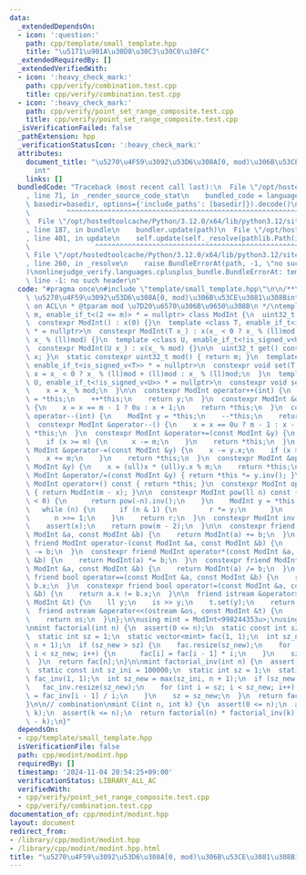 ```yaml
---
data:
  _extendedDependsOn:
  - icon: ':question:'
    path: cpp/template/small_template.hpp
    title: "\u5171\u901A\u30D8\u30C3\u30C0\u30FC"
  _extendedRequiredBy: []
  _extendedVerifiedWith:
  - icon: ':heavy_check_mark:'
    path: cpp/verify/combination.test.cpp
    title: cpp/verify/combination.test.cpp
  - icon: ':heavy_check_mark:'
    path: cpp/verify/point_set_range_composite.test.cpp
    title: cpp/verify/point_set_range_composite.test.cpp
  _isVerificationFailed: false
  _pathExtension: hpp
  _verificationStatusIcon: ':heavy_check_mark:'
  attributes:
    document_title: "\u5270\u4F59\u3092\u53D6\u308A[0, mod)\u306B\u53CE\u3081\u308B\
      int"
    links: []
  bundledCode: "Traceback (most recent call last):\n  File \"/opt/hostedtoolcache/Python/3.12.0/x64/lib/python3.12/site-packages/onlinejudge_verify/documentation/build.py\"\
    , line 71, in _render_source_code_stat\n    bundled_code = language.bundle(stat.path,\
    \ basedir=basedir, options={'include_paths': [basedir]}).decode()\n          \
    \         ^^^^^^^^^^^^^^^^^^^^^^^^^^^^^^^^^^^^^^^^^^^^^^^^^^^^^^^^^^^^^^^^^^^^^^^^^^^^^^^^^\n\
    \  File \"/opt/hostedtoolcache/Python/3.12.0/x64/lib/python3.12/site-packages/onlinejudge_verify/languages/cplusplus.py\"\
    , line 187, in bundle\n    bundler.update(path)\n  File \"/opt/hostedtoolcache/Python/3.12.0/x64/lib/python3.12/site-packages/onlinejudge_verify/languages/cplusplus_bundle.py\"\
    , line 401, in update\n    self.update(self._resolve(pathlib.Path(included), included_from=path))\n\
    \                ^^^^^^^^^^^^^^^^^^^^^^^^^^^^^^^^^^^^^^^^^^^^^^^^^^^^^^^^^\n \
    \ File \"/opt/hostedtoolcache/Python/3.12.0/x64/lib/python3.12/site-packages/onlinejudge_verify/languages/cplusplus_bundle.py\"\
    , line 260, in _resolve\n    raise BundleErrorAt(path, -1, \"no such header\"\
    )\nonlinejudge_verify.languages.cplusplus_bundle.BundleErrorAt: template/small_template.hpp:\
    \ line -1: no such header\n"
  code: "#pragma once\n#include \"template/small_template.hpp\"\n\n/**\n * @brief\
    \ \u5270\u4F59\u3092\u53D6\u308A[0, mod)\u306B\u53CE\u3081\u308Bint\n * based\
    \ on ACL\n * @tparam mod \u7D20\u6570\u306B\u9650\u308B\n */\ntemplate <uint32_t\
    \ m, enable_if_t<(2 <= m)> * = nullptr> class ModInt {\n  uint32_t x;\n\npublic:\n\
    \  constexpr ModInt() : x(0) {}\n  template <class T, enable_if_t<is_signed_v<T>>\
    \ * = nullptr>\n  constexpr ModInt(T x_) : x(x_ < 0 ? x_ % (ll)mod + (ll)mod :\
    \ x_ % (ll)mod) {}\n  template <class U, enable_if_t<!is_signed_v<U>> * = nullptr>\n\
    \  constexpr ModInt(U x_) : x(x_ % mod) {}\n\n  uint32_t get() const { return\
    \ x; }\n  static constexpr uint32_t mod() { return m; }\n  template <class T,\
    \ enable_if_t<is_signed_v<T>> * = nullptr>\n  constexpr void set(T x_) {\n   \
    \ x = x_ < 0 ? x_ % (ll)mod + (ll)mod : x_ % (ll)mod;\n  }\n  template <class\
    \ U, enable_if_t<!is_signed_v<U>> * = nullptr>\n  constexpr void set(U x_) {\n\
    \    x = x_ % mod;\n  }\n\n  constexpr ModInt operator++(int) {\n    ModInt y\
    \ = *this;\n    ++*this;\n    return y;\n  }\n  constexpr ModInt &operator++()\
    \ {\n    x = x == m - 1 ? 0u : x + 1;\n    return *this;\n  }\n  constexpr ModInt\
    \ operator--(int) {\n    ModInt y = *this;\n    --*this;\n    return y;\n  }\n\
    \  constexpr ModInt &operator--() {\n    x = x == 0u ? m - 1 : x - 1;\n    return\
    \ *this;\n  }\n  constexpr ModInt &operator+=(const ModInt &y) {\n    x += y.x;\n\
    \    if (x >= m) {\n      x -= m;\n    }\n    return *this;\n  }\n  constexpr\
    \ ModInt &operator-=(const ModInt &y) {\n    x -= y.x;\n    if (x >= m) {\n  \
    \    x += m;\n    }\n    return *this;\n  }\n  constexpr ModInt &operator*=(const\
    \ ModInt &y) {\n    x = (ull)x * (ull)y.x % m;\n    return *this;\n  }\n  constexpr\
    \ ModInt &operator/=(const ModInt &y) { return *this *= y.inv(); }\n  constexpr\
    \ ModInt operator+() const { return *this; }\n  constexpr ModInt operator-() const\
    \ { return ModInt(m - x); }\n\n  constexpr ModInt pow(ll n) const {\n    if (n\
    \ < 0) {\n      return pow(-n).inv();\n    }\n    ModInt y = *this, r = 1;\n \
    \   while (n) {\n      if (n & 1) {\n        r *= y;\n      }\n      y *= y;\n\
    \      n >>= 1;\n    }\n    return r;\n  }\n  constexpr ModInt inv() const {\n\
    \    assert(x);\n    return pow(m - 2);\n  }\n\n  constexpr friend ModInt operator+(const\
    \ ModInt &a, const ModInt &b) {\n    return ModInt(a) += b;\n  }\n  constexpr\
    \ friend ModInt operator-(const ModInt &a, const ModInt &b) {\n    return ModInt(a)\
    \ -= b;\n  }\n  constexpr friend ModInt operator*(const ModInt &a, const ModInt\
    \ &b) {\n    return ModInt(a) *= b;\n  }\n  constexpr friend ModInt operator/(const\
    \ ModInt &a, const ModInt &b) {\n    return ModInt(a) /= b;\n  }\n  constexpr\
    \ friend bool operator==(const ModInt &a, const ModInt &b) {\n    return a.x ==\
    \ b.x;\n  }\n  constexpr friend bool operator!=(const ModInt &a, const ModInt\
    \ &b) {\n    return a.x != b.x;\n  }\n\n  friend istream &operator>>(istream &is,\
    \ ModInt &t) {\n    ll y;\n    is >> y;\n    t.set(y);\n    return is;\n  }\n\
    \  friend ostream &operator<<(ostream &os, const ModInt &t) {\n    os << t.x;\n\
    \    return os;\n  }\n};\n\nusing mint = ModInt<998244353u>;\nusing mint17 = ModInt<1000000007u>;\n\
    \nmint factorial(int n) {\n  assert(0 <= n);\n  static const int sz_ini = 100000;\n\
    \  static int sz = 1;\n  static vector<mint> fac(1, 1);\n  int sz_new = max(sz_ini,\
    \ n + 1);\n  if (sz_new > sz) {\n    fac.resize(sz_new);\n    for (int i = sz;\
    \ i < sz_new; i++) {\n      fac[i] = fac[i - 1] * i;\n    }\n    sz = sz_new;\n\
    \  }\n  return fac[n];\n}\n\nmint factorial_inv(int n) {\n  assert(0 <= n);\n\
    \  static const int sz_ini = 100000;\n  static int sz = 1;\n  static vector<mint>\
    \ fac_inv(1, 1);\n  int sz_new = max(sz_ini, n + 1);\n  if (sz_new > sz) {\n \
    \   fac_inv.resize(sz_new);\n    for (int i = sz; i < sz_new; i++) {\n      fac_inv[i]\
    \ = fac_inv[i - 1] / i;\n    }\n    sz = sz_new;\n  }\n  return fac_inv[n];\n\
    }\n\n// combination\nmint C(int n, int k) {\n  assert(0 <= n);\n  assert(0 <=\
    \ k);\n  assert(k <= n);\n  return factorial(n) * factorial_inv(k) * factorial_inv(n\
    \ - k);\n}"
  dependsOn:
  - cpp/template/small_template.hpp
  isVerificationFile: false
  path: cpp/modint/modint.hpp
  requiredBy: []
  timestamp: '2024-11-04 20:54:25+09:00'
  verificationStatus: LIBRARY_ALL_AC
  verifiedWith:
  - cpp/verify/point_set_range_composite.test.cpp
  - cpp/verify/combination.test.cpp
documentation_of: cpp/modint/modint.hpp
layout: document
redirect_from:
- /library/cpp/modint/modint.hpp
- /library/cpp/modint/modint.hpp.html
title: "\u5270\u4F59\u3092\u53D6\u308A[0, mod)\u306B\u53CE\u3081\u308Bint"
---
```

